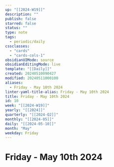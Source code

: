 ```yaml
---
up: "[[2024-W19]]"
description: ""
publish: false
starred: false
status: ""
type: note
tags:
  - periodic/daily
cssclasses:
  - "cards"
  - "cards-cols-1"
obsidianUIMode: source
obsidianEditingMode: live
template: "[[Daily]]"
created: 20240510090427
modified: 20240511000100
aliases:
  - Friday - May 10th 2024
linter-yaml-title-alias: Friday - May 10th 2024
title: Friday - May 10th 2024
id: 10
week: "[[2024-W19]]"
yearly: "[[2024]]"
quarterly: "[[2024-Q2]]"
monthly: "[[2024-05]]"
daily: "[[2024-05-10]]"
month: "May"
weekday: Friday
---
```


# Friday - May 10th 2024
